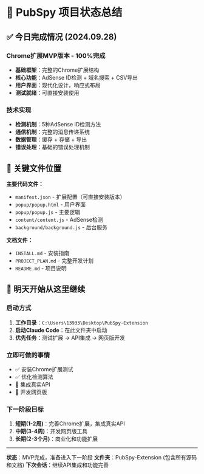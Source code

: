 # 🚀 PubSpy 项目状态总结

## ✅ 今日完成情况 (2024.09.28)

### Chrome扩展MVP版本 - 100%完成
- **基础框架**：完整的Chrome扩展结构
- **核心功能**：AdSense ID检测 + 域名搜索 + CSV导出
- **用户界面**：现代化设计，响应式布局
- **测试就绪**：可直接安装使用

### 技术实现
- **检测机制**：5种AdSense ID检测方法
- **通信机制**：完整的消息传递系统
- **数据管理**：缓存 + 存储 + 导出
- **错误处理**：基础的错误处理机制

## 📁 关键文件位置

**主要代码文件：**
- `manifest.json` - 扩展配置（可直接安装版本）
- `popup/popup.html` - 用户界面
- `popup/popup.js` - 主要逻辑
- `content/content.js` - AdSense检测
- `background/background.js` - 后台服务

**文档文件：**
- `INSTALL.md` - 安装指南
- `PROJECT_PLAN.md` - 完整开发计划
- `README.md` - 项目说明

## 🎯 明天开始从这里继续

### 启动方式
1. **工作目录**：`C:\Users\13933\Desktop\PubSpy-Extension`
2. **启动Claude Code**：在此文件夹中启动
3. **优先任务**：测试扩展 → API集成 → 网页版开发

### 立即可做的事情
- ✅ 安装Chrome扩展测试
- ✅ 优化检测算法
- 🔄 集成真实API
- 🔄 开发网页版

### 下一阶段目标
1. **短期(1-2周)**：完善Chrome扩展，集成真实API
2. **中期(3-4周)**：开发网页版工具
3. **长期(2-3个月)**：商业化和功能扩展

---
**状态**：MVP完成，准备进入下一阶段
**文件夹**：PubSpy-Extension (包含所有源码和文档)
**下次会话**：继续API集成和功能完善